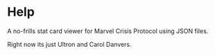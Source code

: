 # Help

A no-frills stat card viewer for Marvel Crisis Protocol using JSON files.

Right now its just Ultron and Carol Danvers.